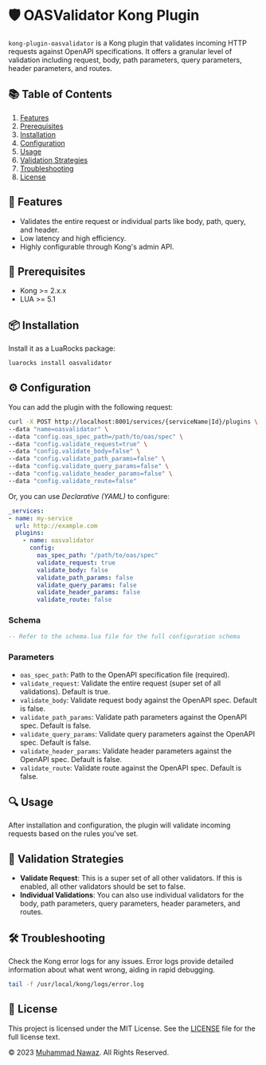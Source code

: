 # 🛡️ OASValidator Kong Plugin

`kong-plugin-oasvalidator` is a Kong plugin that validates incoming HTTP requests against OpenAPI specifications. It offers a granular level of validation including request, body, path parameters, query parameters, header parameters, and routes.

## 📚 Table of Contents
1. [Features](#-features)
2. [Prerequisites](#-prerequisites)
3. [Installation](#-installation)
4. [Configuration](#-configuration)
5. [Usage](#-usage)
6. [Validation Strategies](#-validation-strategies)
7. [Troubleshooting](#-troubleshooting)
8. [License](#-license)

## 🌟 Features

- Validates the entire request or individual parts like body, path, query, and header.
- Low latency and high efficiency.
- Highly configurable through Kong's admin API.

## 🔧 Prerequisites

- Kong >= 2.x.x
- LUA >= 5.1

## 📦 Installation

Install it as a LuaRocks package:

```bash
luarocks install oasvalidator
```

## ⚙️ Configuration

You can add the plugin with the following request:

```bash
curl -X POST http://localhost:8001/services/{serviceName|Id}/plugins \
--data "name=oasvalidator" \
--data "config.oas_spec_path=/path/to/oas/spec" \
--data "config.validate_request=true" \
--data "config.validate_body=false" \
--data "config.validate_path_params=false" \
--data "config.validate_query_params=false" \
--data "config.validate_header_params=false" \
--data "config.validate_route=false"
```

Or, you can use *Declarative (YAML)* to configure:
```yaml
_services:
- name: my-service
  url: http://example.com
  plugins:
    - name: oasvalidator
      config:
        oas_spec_path: "/path/to/oas/spec"
        validate_request: true
        validate_body: false
        validate_path_params: false
        validate_query_params: false
        validate_header_params: false
        validate_route: false
```

### Schema

```lua
-- Refer to the schema.lua file for the full configuration schema
```

### Parameters

- `oas_spec_path`: Path to the OpenAPI specification file (required).
- `validate_request`: Validate the entire request (super set of all validations). Default is true.
- `validate_body`: Validate request body against the OpenAPI spec. Default is false.
- `validate_path_params`: Validate path parameters against the OpenAPI spec. Default is false.
- `validate_query_params`: Validate query parameters against the OpenAPI spec. Default is false.
- `validate_header_params`: Validate header parameters against the OpenAPI spec. Default is false.
- `validate_route`: Validate route against the OpenAPI spec. Default is false.

## 🔍 Usage

After installation and configuration, the plugin will validate incoming requests based on the rules you've set.

## 📜 Validation Strategies

- **Validate Request**: This is a super set of all other validators. If this is enabled, all other validators should be set to false.
- **Individual Validations**: You can also use individual validators for the body, path parameters, query parameters, header parameters, and routes.

## 🛠️ Troubleshooting

Check the Kong error logs for any issues. Error logs provide detailed information about what went wrong, aiding in rapid debugging.

```bash
tail -f /usr/local/kong/logs/error.log
```

## 📄 License

This project is licensed under the MIT License. See the [LICENSE](LICENSE) file for the full license text.

© 2023 [Muhammad Nawaz](mailto:m.nawaz2003@gmail.com). All Rights Reserved.